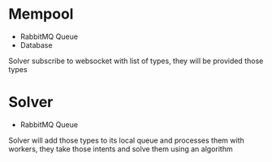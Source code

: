 # Mempool

- RabbitMQ Queue
- Database

Solver subscribe to websocket with list of types, they will be provided those types

# Solver

- RabbitMQ Queue

Solver will add those types to its local queue and processes them with workers, they take those intents and solve them using an algorithm